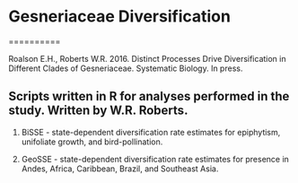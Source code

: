 # Gesneriaceae Diversification
==========

Roalson E.H., Roberts W.R. 2016. Distinct Processes Drive Diversification in Different Clades of Gesneriaceae. Systematic Biology. In press.

Scripts written in R for analyses performed in the study. Written by W.R. Roberts.
----------
1. BiSSE - state-dependent diversification rate estimates for epiphytism, unifoliate growth, and bird-pollination.

2. GeoSSE - state-dependent diversification rate estimates for presence in Andes, Africa, Caribbean, Brazil, and Southeast Asia.
